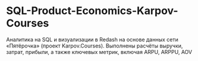 # SQL-Product-Economics-Karpov-Courses
Аналитика на SQL и визуализации в Redash на основе данных сети «Пятёрочка» (проект Karpov.Courses). Выполнены расчёты выручки, затрат, прибыли, а также ключевых метрик, включая ARPU, ARPPU, AOV
